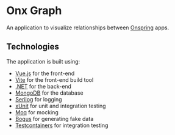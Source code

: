 # Onx Graph

An application to visualize relationships between [Onspring](https://onspring.com/) apps.

## Technologies

The application is built using:

- [Vue.js](https://vuejs.org/) for the front-end
- [Vite](https://vitejs.dev/) for the front-end build tool
- [.NET](https://dotnet.microsoft.com/) for the back-end
- [MongoDB](https://www.mongodb.com/) for the database
- [Serilog](https://serilog.net/) for logging
- [xUnit](https://xunit.net/) for unit and integration testing
- [Moq](https://github.com/devlooped/moq) for mocking
- [Bogus](https://github.com/bchavez/Bogus) for generating fake data
- [Testcontainers](https://www.testcontainers.org/) for integration testing
